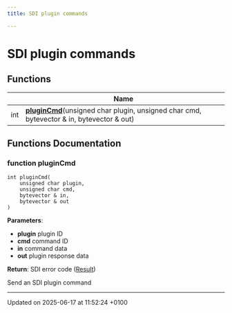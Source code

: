 ```yaml
---
title: SDI plugin commands

---
```


# SDI plugin commands



## Functions

|                | Name           |
| -------------- | -------------- |
| int | **[pluginCmd](group__sdiplugin.md#function-plugincmd)**(unsigned char plugin, unsigned char cmd, bytevector & in, bytevector & out) |


## Functions Documentation

### function pluginCmd

```
int pluginCmd(
    unsigned char plugin,
    unsigned char cmd,
    bytevector & in,
    bytevector & out
)
```


**Parameters**: 

  * **plugin** plugin ID 
  * **cmd** command ID 
  * **in** command data 
  * **out** plugin response data 


**Return**: SDI error code ([Result](namespacevfisdi.md#enum-result)) 

Send an SDI plugin command 






-------------------------------

Updated on 2025-06-17 at 11:52:24 +0100